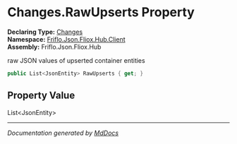 ﻿<!--  
  <auto-generated>   
    The contents of this file were generated by a tool.  
    Changes to this file may be list if the file is regenerated  
  </auto-generated>   
-->

# Changes.RawUpserts Property

**Declaring Type:** [Changes](../index.md)  
**Namespace:** [Friflo.Json.Fliox.Hub.Client](../../index.md)  
**Assembly:** Friflo.Json.Fliox.Hub

 raw JSON values of upserted container entities 

```csharp
public List<JsonEntity> RawUpserts { get; }
```

## Property Value

List\<JsonEntity\>

___

*Documentation generated by [MdDocs](https://github.com/ap0llo/mddocs)*
